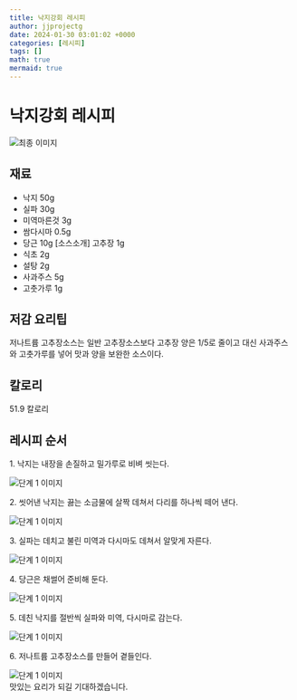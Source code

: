 ```yaml
---
title: 낙지강회 레시피
author: jjprojectg
date: 2024-01-30 03:01:02 +0000
categories: [레시피]
tags: []
math: true
mermaid: true
---
```

<meta name="og:type" content="website"/>
<meta charset="UTF-8"/>
<div class="header">
  <h1>낙지강회 레시피</h1>
</div>

<div class="container my-4">
  <div class="row">
    <div class="col-12 col-md-6">
      <div class="recipe-image">
        <img src="http://www.foodsafetykorea.go.kr/uploadimg/20141117/20141117053517_1416213317156.jpg" class="step-image" alt="최종 이미지"/>
      </div>
    </div>
    <div class="col-12 col-md-6">
      <div class="ingredients">
        <h2>재료</h2>
        <ul class="card">
          <li> 낙지 50g </li>
          <li>  실파 30g </li>
          <li>  미역마른것 3g </li>
          <li>  쌈다시마 0.5g </li>
          <li>  당근 10g [소스소개] 고추장 1g </li>
          <li>  식초 2g </li>
          <li>  설탕 2g </li>
          <li>  사과주스 5g </li>
          <li>  고춧가루 1g </li>
</ul>
      </div>
    </div>
    <div class="col-12 col-md-6">
      <div class="ingredients">
        <h2>저감 요리팁</h2>
        <div class="card"> 
          <p>
            저나트륨 고추장소스는 일반 고추장소스보다 고추장 양은 1/5로 줄이고 대신 사과주스와 고춧가루를 넣어 맛과 양을 보완한 소스이다.
          </p>
        </div>
      </div>
      <div class="ingredients">
        <h2>칼로리</h2>
        <div class="card"> 
          <p>
            51.9 칼로리
          </p>
        </div>
      </div>
    </div>
  </div>

  <h2 class="my-4">레시피 순서</h2>
  <div class="card recipe-card">
    <div class="card-body recipe-step">
      <p class="card-text step-description">1. 낙지는 내장을 손질하고 밀가루로 비벼 씻는다.</p>
      <img src="http://www.foodsafetykorea.go.kr/uploadimg/cook/880-1.jpg" alt="단계 1 이미지" class="step-image"/>
    </div>
  </div>
  <div class="card recipe-card">
    <div class="card-body recipe-step">
      <p class="card-text step-description">2. 씻어낸 낙지는 끓는 소금물에 살짝 데쳐서 다리를 하나씩 떼어 낸다.</p>
      <img src="http://www.foodsafetykorea.go.kr/uploadimg/cook/880-2.jpg" alt="단계 1 이미지" class="step-image"/>
    </div>
  </div>
  <div class="card recipe-card">
    <div class="card-body recipe-step">
      <p class="card-text step-description">3. 실파는 데치고 불린 미역과 다시마도 데쳐서 알맞게 자른다.</p>
      <img src="http://www.foodsafetykorea.go.kr/uploadimg/cook/880-3.jpg" alt="단계 1 이미지" class="step-image"/>
    </div>
  </div>
  <div class="card recipe-card">
    <div class="card-body recipe-step">
      <p class="card-text step-description">4. 당근은 채썰어 준비해 둔다.</p>
      <img src="http://www.foodsafetykorea.go.kr/uploadimg/cook/880-4.jpg" alt="단계 1 이미지" class="step-image"/>
    </div>
  </div>
  <div class="card recipe-card">
    <div class="card-body recipe-step">
      <p class="card-text step-description">5. 데친 낙지를 절반씩 실파와 미역, 다시마로 감는다.</p>
      <img src="http://www.foodsafetykorea.go.kr/uploadimg/cook/880-5.jpg" alt="단계 1 이미지" class="step-image"/>
    </div>
  </div>
  <div class="card recipe-card">
    <div class="card-body recipe-step">
      <p class="card-text step-description">6. 저나트륨 고추장소스를 만들어 곁들인다.</p>
      <img src="http://www.foodsafetykorea.go.kr/uploadimg/cook/880-6.jpg" alt="단계 1 이미지" class="step-image"/>
    </div>
  </div>

</div>
맛있는 요리가 되길 기대하겠습니다.
